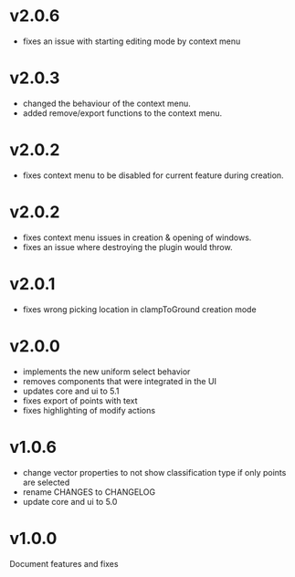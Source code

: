 # v2.0.6

- fixes an issue with starting editing mode by context menu

# v2.0.3

- changed the behaviour of the context menu.
- added remove/export functions to the context menu.

# v2.0.2

- fixes context menu to be disabled for current feature during creation.

# v2.0.2

- fixes context menu issues in creation & opening of windows.
- fixes an issue where destroying the plugin would throw.

# v2.0.1

- fixes wrong picking location in clampToGround creation mode

# v2.0.0

- implements the new uniform select behavior
- removes components that were integrated in the UI
- updates core and ui to 5.1
- fixes export of points with text
- fixes highlighting of modify actions

# v1.0.6

- change vector properties to not show classification type if only points are selected
- rename CHANGES to CHANGELOG
- update core and ui to 5.0

# v1.0.0

Document features and fixes
